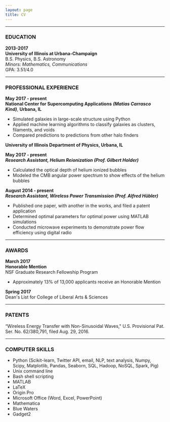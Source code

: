 ```yaml
---
layout: page
title: CV
---
```



***
### EDUCATION
**2013-2017**  
**University of Illinois at Urbana-Champaign**  
B.S. Physics, B.S. Astronomy  
*Minors: Mathematics, Communications*  
GPA: 3.51/4.0  

***
### PROFESSIONAL EXPERIENCE  
**May 2017 - present**  
**National Center for Supercomputing Applications** ***(Matias Carrasco Kind)***, **Urbana, IL**  
- Simulated galaxies in large-scale structure using Python  
- Applied machine learning algorithms to classify galaxies as clusters, filaments, and voids  
- Compared predictions to predictions from other halo finders 
  
**University of Illinois Department of Physics, Urbana, IL** 
  
**May 2017 - present**  
***Research Assistant, Helium Reionization (Prof. Gilbert Holder)***  
- Calculated the optical depth of helium ionized bubbles  
- Modeled the CMB angular power spectrum to show effects of the helium bubbles  
  
**August 2014 - present**  
***Research Assistant, Wireless Power Transmission (Prof. Alfred Hübler)***  
- Published one paper, with another in the works, and filed a patent application  
- Determined optimal parameters for optimal power using MATLAB simulations  
- Conducted microwave experiments to demonstrate power flow efficiency using digital radio  

***
### AWARDS  
**March 2017**  
**Honorable Mention**  
NSF Graduate Research Fellowship Program  
- Approximately 13% of 13,000 applicants receive an Honorable Mention
  
**Spring 2017**  
Dean's List for College of Liberal Arts & Sciences

***
### PATENTS  
“Wireless Energy Transfer with Non-Sinusoidal Waves," U.S. Provisional Pat. Ser. No. 62/380,791, filed Aug. 29, 2016.

***
### COMPUTER SKILLS
- Python (Scikit-learn, Twitter API, email, NLP, text analysis, Numpy, Scipy, Matplotlib, Pandas, Seaborn, SQL, Hadoop, NoSQL, Spark, Pig)  
- Unix command line  
- Bash shell scripting  
- MATLAB
- LaTeX
- Origin Pro
- Microsoft Office (Word, Excel, PowerPoint)
- Mathematica  
- Blue Waters
- Gadget2

